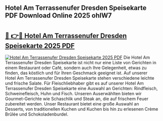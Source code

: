 ## Hotel Am Terrassenufer Dresden Speisekarte PDF Download Online 2025 ohlW7

# <h2><a href="http://gca16tr.nevu.top/?p=Hotel+Am+Terrassenufer+Dresden+Speisekarte">🔗 👉🔴 Hotel Am Terrassenufer Dresden Speisekarte 2025 PDF</a></h2>

[![Hotel Am Terrassenufer Dresden Speisekarte 2025 PDF](https://i.imgur.com/dBaPXMq.png)](http://gca16tr.nevu.top/?p=Hotel+Am+Terrassenufer+Dresden+Speisekarte)
Die Hotel Am Terrassenufer Dresden Speisekarte ist nicht nur eine Liste von Gerichten in einem Restaurant oder Café, sondern auch Ihre Gelegenheit, etwas zu finden, das köstlich und für Ihren Geschmack geeignet ist. Auf unserer Hotel Am Terrassenufer Dresden Speisekarte stehen verschiedene leichte und frische Salate. Für Fleischliebhaber gibt es auf unserer Hotel Am Terrassenufer Dresden Speisekarte eine Auswahl an Gerichten: Rindfleisch, Schweinefleisch, Huhn und Fisch. Unseren Auserwählten bieten wir Gourmet-Gerichte wie Schaschlik und Steak an, die auf frischem Feuer zubereitet werden. Unser Restaurant bietet eine große Auswahl an Desserts, von traditionellen Kuchen und Kuchen bis hin zu erlesenen Crème Brûlée und Schokoladenburdel.
